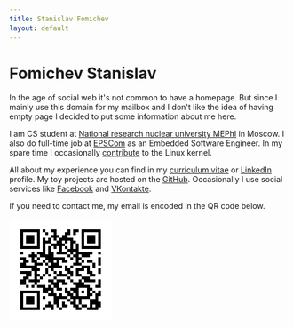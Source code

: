 ```yaml
---
title: Stanislav Fomichev
layout: default
---
```


Fomichev Stanislav
==================

In the age of social web it's not common to have a homepage. But since I mainly use this domain for my mailbox and I don't like the idea of having empty page I decided to put some information about me here.

I am CS student at [National research nuclear university MEPhI](http://mephi.ru/eng/) in Moscow. I also do full-time job at [EPSCom](http://epscom.net) as an Embedded Software Engineer. In my spare time I occasionally [contribute](http://git.kernel.org/?p=linux%2Fkernel%2Fgit%2Fnext%2Flinux-next.git&a=search&h=HEAD&st=commit&s=Stanislav+Fomichev) to the Linux kernel.

All about my experience you can find in my [curriculum vitae](/cv.html) or [LinkedIn](http://ru.linkedin.com/pub/stanislav-fomichev/25/860/646) profile.
My toy projects are hosted on the [GitHub](http://github.com/fomichev).
Occasionally I use social services like [Facebook](http://www.facebook.com/people/Stanislav-Fomichev/1409375470) and [VKontakte](http://vkontakte.ru/id2623851).

If you need to contact me, my email is encoded in the QR code below.

![QR mail](/data/mail.png)
